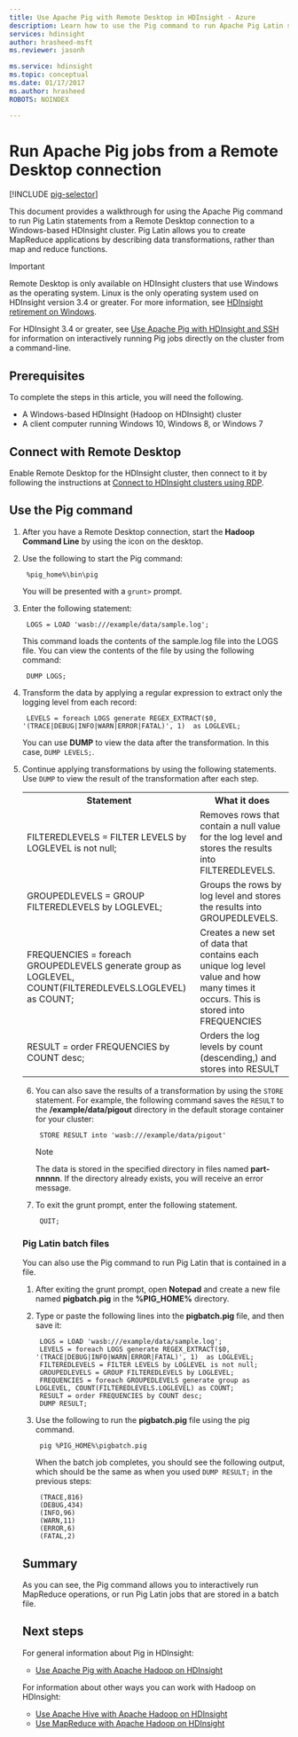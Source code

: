 ```yaml
---
title: Use Apache Pig with Remote Desktop in HDInsight - Azure 
description: Learn how to use the Pig command to run Apache Pig Latin statements from a Remote Desktop connection to a Windows-based Apache Hadoop cluster in HDInsight.
services: hdinsight
author: hrasheed-msft
ms.reviewer: jasonh

ms.service: hdinsight
ms.topic: conceptual
ms.date: 01/17/2017
ms.author: hrasheed
ROBOTS: NOINDEX

---
```

# Run Apache Pig jobs from a Remote Desktop connection
[!INCLUDE [pig-selector](../../../includes/hdinsight-selector-use-pig.md)]

This document provides a walkthrough for using the Apache Pig command to run Pig Latin statements from a Remote Desktop connection to a Windows-based HDInsight cluster. Pig Latin allows you to create MapReduce applications by describing data transformations, rather than map and reduce functions.

> [!IMPORTANT]  
> Remote Desktop is only available on HDInsight clusters that use Windows as the operating system. Linux is the only operating system used on HDInsight version 3.4 or greater. For more information, see [HDInsight retirement on Windows](../hdinsight-component-versioning.md#hdinsight-windows-retirement).
>
> For HDInsight 3.4 or greater, see [Use Apache Pig with HDInsight and SSH](apache-hadoop-use-pig-ssh.md) for information on interactively running Pig jobs directly on the cluster from a command-line.

## <a id="prereq"></a>Prerequisites
To complete the steps in this article, you will need the following.

* A Windows-based HDInsight (Hadoop on HDInsight) cluster
* A client computer running Windows 10, Windows 8, or Windows 7

## <a id="connect"></a>Connect with Remote Desktop
Enable Remote Desktop for the HDInsight cluster, then connect to it by following the instructions at [Connect to HDInsight clusters using RDP](../hdinsight-administer-use-management-portal.md#connect-to-clusters-using-rdp).

## <a id="pig"></a>Use the Pig command
1. After you have a Remote Desktop connection, start the **Hadoop Command Line** by using the icon on the desktop.
2. Use the following to start the Pig command:

        %pig_home%\bin\pig

    You will be presented with a `grunt>` prompt.
3. Enter the following statement:

        LOGS = LOAD 'wasb:///example/data/sample.log';

    This command loads the contents of the sample.log file into the LOGS file. You can view the contents of the file by using the following command:

        DUMP LOGS;
4. Transform the data by applying a regular expression to extract only the logging level from each record:

        LEVELS = foreach LOGS generate REGEX_EXTRACT($0, '(TRACE|DEBUG|INFO|WARN|ERROR|FATAL)', 1)  as LOGLEVEL;

    You can use **DUMP** to view the data after the transformation. In this case, `DUMP LEVELS;`.
5. Continue applying transformations by using the following statements. Use `DUMP` to view the result of the transformation after each step.

    <table>
    <tr>
    <th>Statement</th><th>What it does</th>
    </tr>
    <tr>
    <td>FILTEREDLEVELS = FILTER LEVELS by LOGLEVEL is not null;</td><td>Removes rows that contain a null value for the log level and stores the results into FILTEREDLEVELS.</td>
    </tr>
    <tr>
    <td>GROUPEDLEVELS = GROUP FILTEREDLEVELS by LOGLEVEL;</td><td>Groups the rows by log level and stores the results into GROUPEDLEVELS.</td>
    </tr>
    <tr>
    <td>FREQUENCIES = foreach GROUPEDLEVELS generate group as LOGLEVEL, COUNT(FILTEREDLEVELS.LOGLEVEL) as COUNT;</td><td>Creates a new set of data that contains each unique log level value and how many times it occurs. This is stored into FREQUENCIES</td>
    </tr>
    <tr>
    <td>RESULT = order FREQUENCIES by COUNT desc;</td><td>Orders the log levels by count (descending,) and stores into RESULT</td>
    </tr>
</table>

6. You can also save the results of a transformation by using the `STORE` statement. For example, the following command saves the `RESULT` to the **/example/data/pigout** directory in the default storage container for your cluster:

        STORE RESULT into 'wasb:///example/data/pigout'

   > [!NOTE]  
   > The data is stored in the specified directory in files named **part-nnnnn**. If the directory already exists, you will receive an error message.
   >
   >
   
7. To exit the grunt prompt, enter the following statement.

        QUIT;

### Pig Latin batch files
You can also use the Pig command to run Pig Latin that is contained in a file.

1. After exiting the grunt prompt, open **Notepad** and create a new file named **pigbatch.pig** in the **%PIG_HOME%** directory.
2. Type or paste the following lines into the **pigbatch.pig** file, and then save it:

        LOGS = LOAD 'wasb:///example/data/sample.log';
        LEVELS = foreach LOGS generate REGEX_EXTRACT($0, '(TRACE|DEBUG|INFO|WARN|ERROR|FATAL)', 1)  as LOGLEVEL;
        FILTEREDLEVELS = FILTER LEVELS by LOGLEVEL is not null;
        GROUPEDLEVELS = GROUP FILTEREDLEVELS by LOGLEVEL;
        FREQUENCIES = foreach GROUPEDLEVELS generate group as LOGLEVEL, COUNT(FILTEREDLEVELS.LOGLEVEL) as COUNT;
        RESULT = order FREQUENCIES by COUNT desc;
        DUMP RESULT;
3. Use the following to run the **pigbatch.pig** file using the pig command.

        pig %PIG_HOME%\pigbatch.pig

    When the batch job completes, you should see the following output, which should be the same as when you used `DUMP RESULT;` in the previous steps:

        (TRACE,816)
        (DEBUG,434)
        (INFO,96)
        (WARN,11)
        (ERROR,6)
        (FATAL,2)

## <a id="summary"></a>Summary
As you can see, the Pig command allows you to interactively run MapReduce operations, or run Pig Latin jobs that are stored in a batch file.

## <a id="nextsteps"></a>Next steps
For general information about Pig in HDInsight:

* [Use Apache Pig with Apache Hadoop on HDInsight](hdinsight-use-pig.md)

For information about other ways you can work with Hadoop on HDInsight:

* [Use Apache Hive with Apache Hadoop on HDInsight](hdinsight-use-hive.md)
* [Use MapReduce with Apache Hadoop on HDInsight](hdinsight-use-mapreduce.md)

